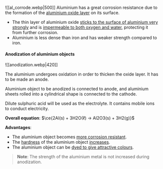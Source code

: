 ![[al_corrode.webp|500]]
Aluminium has a great corrosion resistance due to the formation of the <u>aluminium oxide layer</u> on its surface.
- The thin layer of aluminium oxide <u>sticks to the surface of aluminium very strongly</u> and is <u>impermeable to both oxygen and water</u>, protecting it from further corrosion.
- Aluminium is less dense than iron and has weaker strength compared to iron.

#### Anodization of aluminium objects
![[anodization.webp|420]]

The aluminium undergoes oxidation in order to thicken the oxide layer. It has to be made an anode.

Aluminium object to be anodized is connected to anode, and aluminium sheets rolled into a cylindrical shape is connected to the cathode.

Dilute sulphuric acid will be used as the electrolyte. It contains mobile ions to conduct electricity.

**Overall equation**:
$\ce{2Al(s) + 3H2O(ℓ) → Al2O3(s) + 3H2(g)}$

**Advantages**:
- The aluminium object becomes <u>more corrosion resistant</u>.
- The <u>hardness</u> of the aluminium object <u>increases</u>.
- The aluminium object can be <u>dyed to give attractive colours</u>.

> **Note**:
> The strength of the aluminium metal is not increased during anodization.
